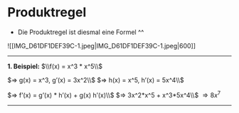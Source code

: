# Produktregel

- Die Produktregel ist diesmal eine Formel ^^

![[IMG_D61DF1DEF39C-1.jpeg|IMG_D61DF1DEF39C-1.jpeg|600]]

---

**1. Beispiel:** 
$\\f(x) = x^3 * x^5\\$

$⇒ g(x) = x^3, g’(x) = 3x^2\\$
$⇒ h(x) = x^5, h’(x) = 5x^4\\$

$⇒ f’(x) = g’(x) * h’(x) + g(x) h’(x)\\$
$⇒ 3x^2*x^5 + x^3*5x^4\\$
$⇒8x^7$

---